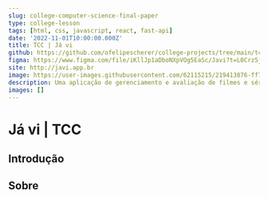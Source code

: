 ```yaml
---
slug: college-computer-science-final-paper
type: college-lesson
tags: [html, css, javascript, react, fast-api]
date: '2022-11-01T10:00:00.000Z'
title: TCC | Já vi
github: https://github.com/ofelipescherer/college-projects/tree/main/tcc
figma: https://www.figma.com/file/iKllJp1aDboNXpVOg5EaSc/Javi?t=L0Crz5jFiKMfRxix-1
site: http://javi.app.br
image: https://user-images.githubusercontent.com/62115215/219413876-ff778045-3277-41db-861c-fe16e25908cf.png
description: Uma aplicação de gerenciamento e avaliação de filmes e séries . Trabalho de conclusão de curso de ciência da computação.
images: []
---
```


# Já vi | TCC

## Introdução

## Sobre
